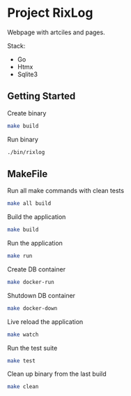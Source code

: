 # Project RixLog

Webpage with artciles and pages.

Stack:
* Go
* Htmx
* Sqlite3

## Getting Started
Create binary
```bash
make build
```
Run binary
```bash
./bin/rixlog
```

## MakeFile

Run all make commands with clean tests
```bash
make all build
```

Build the application
```bash
make build
```

Run the application
```bash
make run
```

Create DB container
```bash
make docker-run
```

Shutdown DB container
```bash
make docker-down
```

Live reload the application
```bash
make watch
```

Run the test suite
```bash
make test
```

Clean up binary from the last build
```bash
make clean
```
